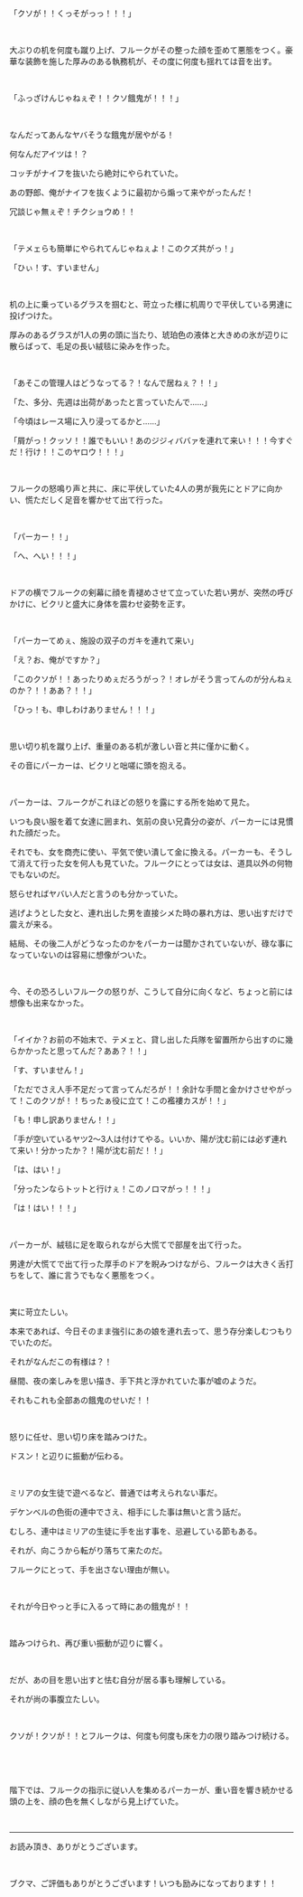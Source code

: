 「クソが！！くっそがっっ！！！」

&nbsp;

大ぶりの机を何度も蹴り上げ、フルークがその整った顔を歪めて悪態をつく。豪華な装飾を施した厚みのある執務机が、その度に何度も揺れては音を出す。

&nbsp;

「ふっざけんじゃねぇぞ！！クソ餓鬼が！！！」

&nbsp;

なんだってあんなヤバそうな餓鬼が居やがる！

何なんだアイツは！？

コッチがナイフを抜いたら絶対にやられていた。

あの野郎、俺がナイフを抜くように最初から煽って来やがったんだ！

冗談じゃ無ぇぞ！チクショウめ！！

&nbsp;

「テメェらも簡単にやられてんじゃねぇよ！このクズ共がっ！」

「ひぃ！す、すいません」

&nbsp;

机の上に乗っているグラスを掴むと、苛立った様に机周りで平伏している男達に投げつけた。

厚みのあるグラスが1人の男の頭に当たり、琥珀色の液体と大きめの氷が辺りに散らばって、毛足の長い絨毯に染みを作った。

&nbsp;

「あそこの管理人はどうなってる？！なんで居ねぇ？！！」

「た、多分、先週は出荷があったと言っていたんで……」

「今頃はレース場に入り浸ってるかと……」

「屑がっ！クッソ！！誰でもいい！あのジジィババァを連れて来い！！！今すぐだ！行け！！このヤロウ！！！」

&nbsp;

フルークの怒鳴り声と共に、床に平伏していた4人の男が我先にとドアに向かい、慌ただしく足音を響かせて出て行った。

&nbsp;

「パーカー！！」

「へ、へい！！！」

&nbsp;

ドアの横でフルークの剣幕に顔を青褪めさせて立っていた若い男が、突然の呼びかけに、ビクリと盛大に身体を震わせ姿勢を正す。

&nbsp;

「パーカーてめぇ、施設の双子のガキを連れて来い」

「え？お、俺がですか？」

「このクソが！！あったりめぇだろうがっ？！オレがそう言ってんのが分んねぇのか？！！ああ？！！」

「ひっ！も、申しわけありません！！！」

&nbsp;

思い切り机を蹴り上げ、重量のある机が激しい音と共に僅かに動く。

その音にパーカーは、ビクリと咄嗟に頭を抱える。

&nbsp;

パーカーは、フルークがこれほどの怒りを露にする所を始めて見た。

いつも良い服を着て女達に囲まれ、気前の良い兄貴分の姿が、パーカーには見慣れた顔だった。

それでも、女を商売に使い、平気で使い潰して金に換える。パーカーも、そうして消えて行った女を何人も見ていた。フルークにとっては女は、道具以外の何物でもないのだ。

怒らせればヤバい人だと言うのも分かっていた。

逃げようとした女と、連れ出した男を直接シメた時の暴れ方は、思い出すだけで震えが来る。

結局、その後二人がどうなったのかをパーカーは聞かされていないが、碌な事になっていないのは容易に想像がついた。

&nbsp;

今、その恐ろしいフルークの怒りが、こうして自分に向くなど、ちょっと前には想像も出来なかった。

&nbsp;

「イイか？お前の不始末で、テメェと、貸し出した兵隊を留置所から出すのに幾らかかったと思ってんだ？ああ？！！」

「す、すいません！」

「ただでさえ人手不足だって言ってんだろが！！余計な手間と金かけさせやがって！このクソが！！ちったぁ役に立て！この襤褸カスが！！」

「も！申し訳ありません！！」

「手が空いているヤツ2～3人は付けてやる。いいか、陽が沈む前には必ず連れて来い！分かったか？！陽が沈む前だ！！」

「は、はい！」

「分ったンならトットと行けぇ！このノロマがっ！！！」

「は！はい！！！」

&nbsp;

パーカーが、絨毯に足を取られながら大慌てで部屋を出て行った。

男達が大慌てで出て行った厚手のドアを睨みつけながら、フルークは大きく舌打ちをして、誰に言うでもなく悪態をつく。

&nbsp;

実に苛立たしい。

本来であれば、今日そのまま強引にあの娘を連れ去って、思う存分楽しむつもりでいたのだ。

それがなんだこの有様は？！

昼間、夜の楽しみを思い描き、手下共と浮かれていた事が嘘のようだ。

それもこれも全部あの餓鬼のせいだ！！

&nbsp;

怒りに任せ、思い切り床を踏みつけた。

ドスン！と辺りに振動が伝わる。

&nbsp;

ミリアの女生徒で遊べるなど、普通では考えられない事だ。

デケンベルの色街の連中でさえ、相手にした事は無いと言う話だ。

むしろ、連中はミリアの生徒に手を出す事を、忌避している節もある。

それが、向こうから転がり落ちて来たのだ。

フルークにとって、手を出さない理由が無い。

&nbsp;

それが今日やっと手に入るって時にあの餓鬼が！！

&nbsp;

踏みつけられ、再び重い振動が辺りに響く。

&nbsp;

だが、あの目を思い出すと怯む自分が居る事も理解している。

それが尚の事腹立たしい。

&nbsp;

クソが！クソが！！とフルークは、何度も何度も床を力の限り踏みつけ続ける。

&nbsp;

&nbsp;

階下では、フルークの指示に従い人を集めるパーカーが、重い音を響き続かせる頭の上を、顔の色を無くしながら見上げていた。



&nbsp;

----------------

お読み頂き、ありがとうございます。

&nbsp;

ブクマ、ご評価もありがとうございます！いつも励みになっております！！

